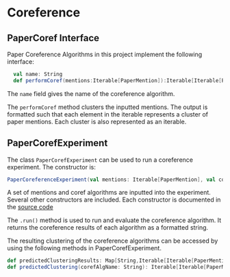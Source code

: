 # Coreference #


## PaperCoref Interface ##

Paper Coreference Algorithms in this project implement the following interface:


```Scala
  val name: String
  def performCoref(mentions:Iterable[PaperMention]):Iterable[Iterable[PaperMention]]
```

The ```name``` field gives the name of the coreference algorithm.

The ```performCoref``` method clusters the inputted mentions. The output is formatted such that each element in the iterable represents a cluster of paper mentions. Each cluster is also represented as an iterable.

## PaperCorefExperiment ##

The class ```PaperCorefExperiment``` can be used to run a coreference experiment. The constructor is:


```Scala
PaperCoreferenceExperiment(val mentions: Iterable[PaperMention], val corefs: Iterable[PaperCoref]) 
```

A set of mentions and coref algorithms are inputted into the experiment. Several other constructors are included. Each constructor is documented in the [source code](src/main/scala/org/allenai/scholar/paper_coref/evaluation/PaperCoreferenceExperiment.scala)

The ```.run()``` method is used to run and evaluate the coreference algorithm. It returns the coreference results of each algorithm as a formatted string.

The resulting clustering of the coreference algorithms can be accessed by using the following methods in PaperCorefExperiment.

```Scala
def predictedClusteringResults: Map[String,Iterable[Iterable[PaperMention]]
def predictedClustering(corefAlgName: String): Iterable[Iterable[PaperMention]]
```